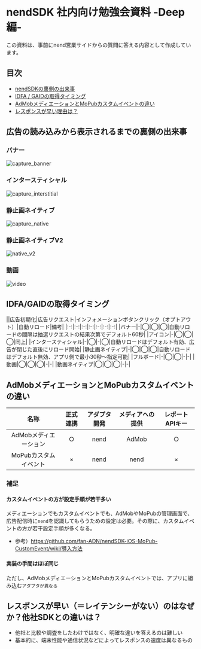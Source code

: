 # nendSDK 社内向け勉強会資料 -Deep編-
この資料は、事前にnend営業サイドからの質問に答える内容として作成しています。

## 目次
- [nendSDKの裏側の出来事](#about_back_side)
- [IDFA / GAIDの取得タイミング](#idfa_gaid)
- [AdMobメディエーションとMoPubカスタムイベントの違い](#difference_mediation_customevent)
- [レスポンスが早い理由は？](#response)

## <a name ="about_back_side">広告の読み込みから表示されるまでの裏側の出来事</a>
### バナー
![capture_banner](https://user-images.githubusercontent.com/9563506/53944391-9b22cd00-4102-11e9-9840-769a58c5bdcc.png)
### インタースティシャル
![capture_interstitial](https://user-images.githubusercontent.com/9563506/53944392-9c53fa00-4102-11e9-9520-6af75e2d01c5.png)
### 静止画ネイティブ
![capture_native](https://user-images.githubusercontent.com/9563506/53944388-99590980-4102-11e9-9afc-4a186ecfb029.png)
### 静止画ネイティブV2
![native_v2](https://user-images.githubusercontent.com/9563506/53944379-96f6af80-4102-11e9-940c-908d2758513c.png)
### 動画
![video](https://user-images.githubusercontent.com/9563506/53944372-94945580-4102-11e9-9a31-ea2ae268fde6.png)

## <a name ="idfa_gaid">IDFA/GAIDの取得タイミング</a>
||広告初期化|広告リクエスト|インフォメーションボタンクリック（オプトアウト）|自動リロード|備考|
|:-:|:-:|:-:|:-:|:-:|:-:|:-:|
|バナー|-|◯|◯|◯|自動リロードの間隔は抽選リクエストの結果次第でデフォルト60秒|
|アイコン|-|◯|◯|◯|同上|
|インタースティシャル|-|◯|-|◯|自動リロードはデフォルト有効、広告が閉じた直後にリロード開始|
|静止画ネイティブ|-|◯|◯|◯|自動リロードはデフォルト無効、アプリ側で最小30秒〜指定可能|
|フルボード|-|◯|◯|-|-|
|動画|◯|◯|◯|-|-|
|動画ネイティブ|◯|◯|◯|-|-|

## <a name ="difference_mediation_customevent">AdMobメディエーションとMoPubカスタムイベントの違い</a>
|名称|正式連携|アダプタ開発|メディアへの提供|レポートAPIキー|
|:-:|:-:|:-:|:-:|:-:|
|AdMobメディエーション|○|nend|AdMob|○|
|MoPubカスタムイベント|×|nend|nend|×|

### 補足
#### カスタムイベントの方が設定手順が若干多い
メディエーションでもカスタムイベントでも、AdMobやMoPubの管理画面で、広告配信時に`nend`を認識してもらうための設定は必要。その際に、カスタムイベントの方が若干設定手順が多くなる。  

- 参考）https://github.com/fan-ADN/nendSDK-iOS-MoPub-CustomEvent/wiki/導入方法


#### 実装の手間はほぼ同じ
ただし、AdMobメディエーションとMoPubカスタムイベントでは、アプリに組み込む`アダプタが異なる`

## <a name ="response">レスポンスが早い（＝レイテンシーがない）のはなぜか？他社SDKとの違いは？</a>
- 他社と比較や調査をしたわけではなく、明確な違いを答えるのは難しい
- 基本的に、端末性能や通信状況などによってレスポンスの速度は異なるもの
